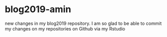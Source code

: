 # blog2019-amin
new changes in my blog2019 repository.
I am so glad to be able to commit my changes on my repositories on Github via my Rstudio
